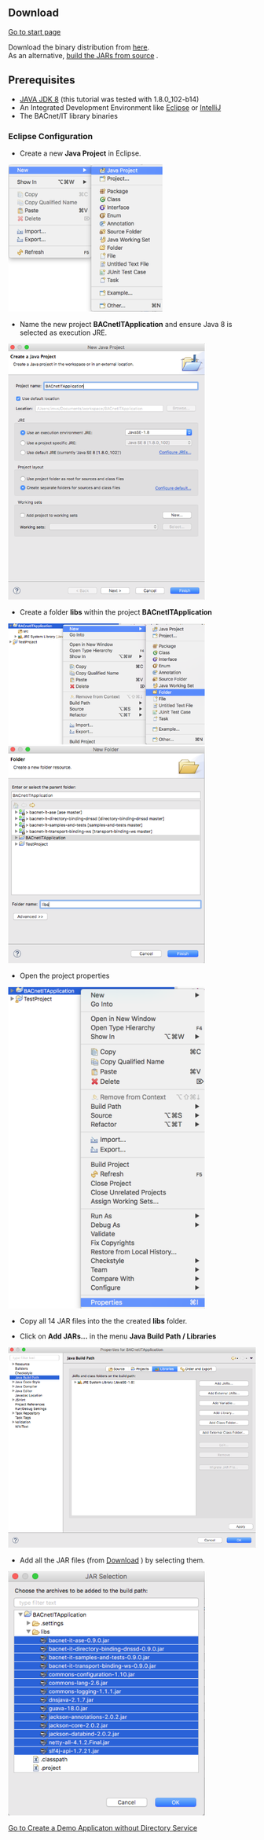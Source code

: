 ## Download
[Go to start page](../../README.md)

Download the binary distribution from [here](https://www.cs.technik.fhnw.ch/bacnet-it/releases).  
As an alternative, [build the JARs from source](../build/README.md) .


## Prerequisites
- [JAVA JDK 8](http://www.oracle.com/technetwork/java/javase/downloads/index.html) (this tutorial was tested with 1.8.0_102-b14)
- An Integrated Development Environment like [Eclipse](http://www.eclipse.org) or [IntelliJ](https://www.jetbrains.com/idea/)
- The BACnet/IT library binaries


### Eclipse Configuration
+ Create a new __Java Project__ in Eclipse.

<img src="../images/JavaProject.png" height="300px">

+ Name the new project __BACnetITApplication__ and ensure Java 8 is selected as execution JRE.

<img src="../images/projectname.png" width="400px">

+ Create a folder __libs__ within the project __BACnetITApplication__

<img src="../images/addfolder.png" width="400px">

<img src="../images/nameitlibs.png" width="400px">

+ Open the project properties

<img src="../images/properties.png" width="400px">

+ Copy all 14 JAR files into the the created __libs__ folder.

+ Click on __Add JARs...__ in the menu __Java Build Path / Libraries__

<img src="../images/addJars.png" width="600px">


+ Add all the JAR files (from [Download](#download) ) by selecting them.

<img src="../images/selectJars.png" width="400px">


[Go to Create a Demo Applicaton without Directory Service](../demo_app_no_directory/README.md)  